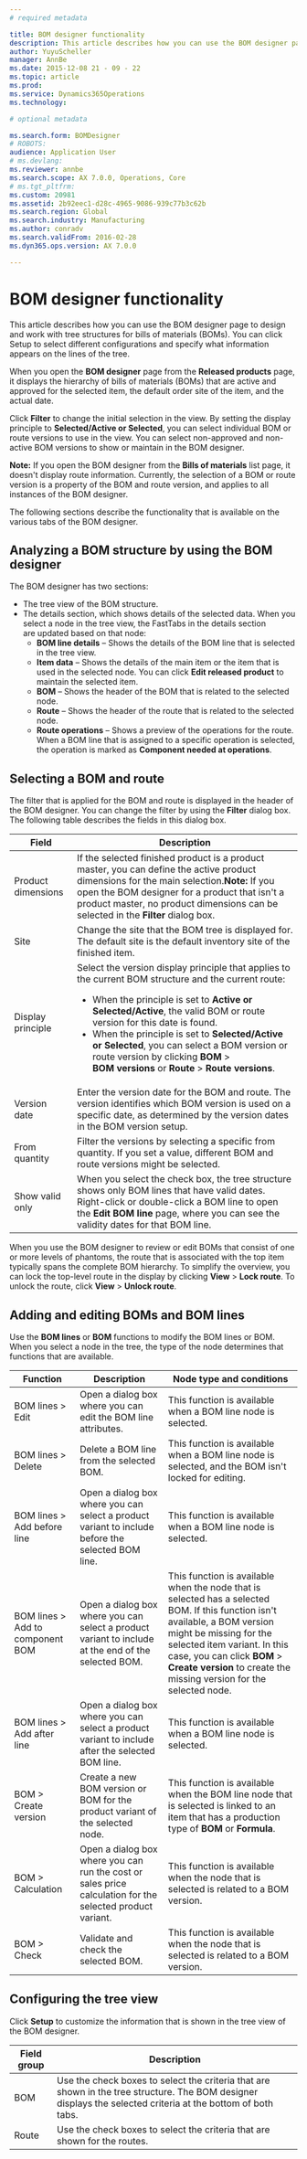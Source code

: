 ```yaml
---
# required metadata

title: BOM designer functionality
description: This article describes how you can use the BOM designer page to design and work with tree structures for bills of materials (BOMs). You can click Setup to select different configurations and specify what information appears on the lines of the tree.
author: YuyuScheller
manager: AnnBe
ms.date: 2015-12-08 21 - 09 - 22
ms.topic: article
ms.prod: 
ms.service: Dynamics365Operations
ms.technology: 

# optional metadata

ms.search.form: BOMDesigner
# ROBOTS: 
audience: Application User
# ms.devlang: 
ms.reviewer: annbe
ms.search.scope: AX 7.0.0, Operations, Core
# ms.tgt_pltfrm: 
ms.custom: 20981
ms.assetid: 2b92eec1-d28c-4965-9086-939c77b3c62b
ms.search.region: Global
ms.search.industry: Manufacturing
ms.author: conradv
ms.search.validFrom: 2016-02-28
ms.dyn365.ops.version: AX 7.0.0

---
```


# BOM designer functionality

This article describes how you can use the BOM designer page to design and work with tree structures for bills of materials (BOMs). You can click Setup to select different configurations and specify what information appears on the lines of the tree.

When you open the **BOM designer** page from the **Released products** page, it displays the hierarchy of bills of materials (BOMs) that are active and approved for the selected item, the default order site of the item, and the actual date.  

Click **Filter** to change the initial selection in the view. By setting the display principle to **Selected/Active or Selected**, you can select individual BOM or route versions to use in the view. You can select non-approved and non-active BOM versions to show or maintain in the BOM designer.  

**Note:** If you open the BOM designer from the **Bills of materials** list page, it doesn't display route information. Currently, the selection of a BOM or route version is a property of the BOM and route version, and applies to all instances of the BOM designer.  

The following sections describe the functionality that is available on the various tabs of the BOM designer.

## Analyzing a BOM structure by using the BOM designer
The BOM designer has two sections:

-   The tree view of the BOM structure.
-   The details section, which shows details of the selected data. When you select a node in the tree view, the FastTabs in the details section are updated based on that node:
    -   **BOM line details** – Shows the details of the BOM line that is selected in the tree view.
    -   **Item data** – Shows the details of the main item or the item that is used in the selected node. You can click **Edit released product** to maintain the selected item.
    -   **BOM** – Shows the header of the BOM that is related to the selected node.
    -   **Route** – Shows the header of the route that is related to the selected node.
    -   **Route operations** – Shows a preview of the operations for the route. When a BOM line that is assigned to a specific operation is selected, the operation is marked as **Component needed at operations**.

## Selecting a BOM and route
The filter that is applied for the BOM and route is displayed in the header of the BOM designer. You can change the filter by using the **Filter** dialog box. The following table describes the fields in this dialog box.

<table>
<thead>
<tr class="header">
<th>Field</th>
<th>Description</th>
</tr>
</thead>
<tbody>
<tr class="odd">
<td>Product dimensions</td>
<td>If the selected finished product is a product master, you can define the active product dimensions for the main selection.<strong>Note:</strong> If you open the BOM designer for a product that isn't a product master, no product dimensions can be selected in the <strong>Filter</strong> dialog box.</td>
</tr>
<tr class="even">
<td>Site</td>
<td>Change the site that the BOM tree is displayed for. The default site is the default inventory site of the finished item.</td>
</tr>
<tr class="odd">
<td>Display principle</td>
<td>Select the version display principle that applies to the current BOM structure and the current route:
<ul>
<li>When the principle is set to <strong>Active or Selected/Active</strong>, the valid BOM or route version for this date is found.</li>
<li>When the principle is set to <strong>Selected/Active or Selected</strong>, you can select a BOM version or route version by clicking <strong>BOM</strong> &gt; <strong>BOM versions</strong> or <strong>Route</strong> &gt; <strong>Route versions</strong>.</li>
</ul></td>
</tr>
<tr class="even">
<td>Version date</td>
<td>Enter the version date for the BOM and route. The version identifies which BOM version is used on a specific date, as determined by the version dates in the BOM version setup.</td>
</tr>
<tr class="odd">
<td>From quantity</td>
<td>Filter the versions by selecting a specific from quantity. If you set a value, different BOM and route versions might be selected.</td>
</tr>
<tr class="even">
<td>Show valid only</td>
<td>When you select the check box, the tree structure shows only BOM lines that have valid dates. Right-click or double-click a BOM line to open the <strong>Edit BOM line</strong> page, where you can see the validity dates for that BOM line.</td>
</tr>
</tbody>
</table>

When you use the BOM designer to review or edit BOMs that consist of one or more levels of phantoms, the route that is associated with the top item typically spans the complete BOM hierarchy. To simplify the overview, you can lock the top-level route in the display by clicking **View** &gt; **Lock route**. To unlock the route, click **View** &gt; **Unlock route**.

## Adding and editing BOMs and BOM lines
Use the **BOM lines** or **BOM** functions to modify the BOM lines or BOM. When you select a node in the tree, the type of the node determines that functions that are available.

| Function                            | Description                                                                                               | Node type and conditions                                                                                                                                                                                                                                                                       |
|-------------------------------------|-----------------------------------------------------------------------------------------------------------|------------------------------------------------------------------------------------------------------------------------------------------------------------------------------------------------------------------------------------------------------------------------------------------------|
| BOM lines &gt; Edit                 | Open a dialog box where you can edit the BOM line attributes.                                             | This function is available when a BOM line node is selected.                                                                                                                                                                                                                                   |
| BOM lines &gt; Delete               | Delete a BOM line from the selected BOM.                                                                  | This function is available when a BOM line node is selected, and the BOM isn't locked for editing.                                                                                                                                                                                             |
| BOM lines &gt; Add before line      | Open a dialog box where you can select a product variant to include before the selected BOM line.         | This function is available when a BOM line node is selected.                                                                                                                                                                                                                                   |
| BOM lines &gt; Add to component BOM | Open a dialog box where you can select a product variant to include at the end of the selected BOM.       | This function is available when the node that is selected has a selected BOM. If this function isn't available, a BOM version might be missing for the selected item variant. In this case, you can click **BOM** &gt; **Create version** to create the missing version for the selected node. |
| BOM lines &gt; Add after line       | Open a dialog box where you can select a product variant to include after the selected BOM line.          | This function is available when a BOM line node is selected.                                                                                                                                                                                                                                   |
| BOM &gt; Create version             | Create a new BOM version or BOM for the product variant of the selected node.                             | This function is available when the BOM line node that is selected is linked to an item that has a production type of **BOM** or **Formula**.                                                                                                                                                  |
| BOM &gt; Calculation                | Open a dialog box where you can run the cost or sales price calculation for the selected product variant. | This function is available when the node that is selected is related to a BOM version.                                                                                                                                                                                                         |
| BOM &gt; Check                      | Validate and check the selected BOM.                                                                      | This function is available when the node that is selected is related to a BOM version.                                                                                                                                                                                                         |

## Configuring the tree view
Click **Setup** to customize the information that is shown in the tree view of the BOM designer.

| Field group | Description                                                                                                                                                  |
|-------------|--------------------------------------------------------------------------------------------------------------------------------------------------------------|
| BOM         | Use the check boxes to select the criteria that are shown in the tree structure. The BOM designer displays the selected criteria at the bottom of both tabs. |
| Route       | Use the check boxes to select the criteria that are shown for the routes.                                                                                    |



